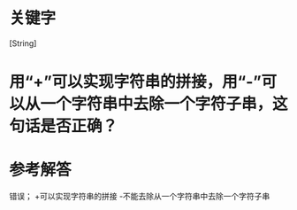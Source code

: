 # 关键字

[String]

# 用“+”可以实现字符串的拼接，用“-”可以从一个字符串中去除一个字符子串，这句话是否正确？

# 参考解答

错误；
+可以实现字符串的拼接
-不能去除从一个字符串中去除一个字符子串
